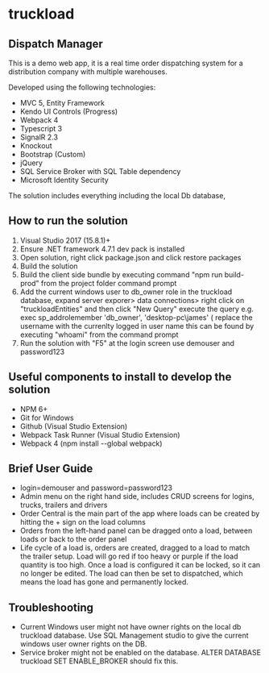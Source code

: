 # truckload
## Dispatch Manager

This is a demo web app, it is a real time order dispatching system for a distribution company with multiple warehouses.

Developed using the following technologies:

* MVC 5, Entity Framework
* Kendo UI Controls (Progress)
* Webpack 4
* Typescript 3
* SignalR 2.3
* Knockout
* Bootstrap (Custom)
* jQuery
* SQL Service Broker with SQL Table dependency 
* Microsoft Identity Security

The solution includes everything including the local Db database, 

## How to run the solution

1. Visual Studio 2017 (15.8.1)+
2. Ensure .NET framework 4.7.1 dev pack is installed
3. Open solution, right click package.json and click restore packages
4. Build the solution
5. Build the client side bundle by executing command "npm run build-prod" from the project folder command prompt
6. Add the current windows user to db_owner role in the truckload database, expand server exporer> data connections> right click on "truckloadEntities" and then click "New Query" execute the query e.g. exec sp_addrolemember 'db_owner', 'desktop-pc\james' ( replace the username with the currenlty logged in user name this can be found by executing "whoami" from the command prompt
7. Run the solution with "F5" at the login screen use demouser and password123

## Useful components to install to develop the solution
* NPM 6+
* Git for Windows
* Github (Visual Studio Extension)
* Webpack Task Runner (Visual Studio Extension) 
* Webpack 4 (npm install --global webpack)

## Brief User Guide
* login=demouser and password=password123
* Admin menu on the right hand side, includes CRUD screens for logins, trucks, trailers and drivers
* Order Central is the main part of the app where loads can be created by hitting the + sign on the load columns
* Orders from the left-hand panel can be dragged onto a load, between loads or back to the order panel
* Life cycle of a load is, orders are created, dragged to a load to match the trailer setup. Load will go red if too heavy or purple if the load quantity is too high. Once a load is configured it can be locked, so it can no longer be edited. The load can then be set to dispatched, which means the load has gone and permanently locked.

## Troubleshooting
* Current Windows user might not have owner rights on the local db truckload database. Use SQL Management studio to give the current windows user owner rights on the DB.
* Service broker might not be enabled on the database. ALTER DATABASE truckload SET ENABLE_BROKER should fix this.
